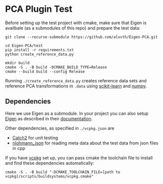 # PCA Plugin Test

Before setting up the test project with cmake, make sure that Eigen is availbale (as a submodules of this repo) and prepare the test data:
```
git clone --recurse-submodule https://github.com/alxvth/Eigen-PCA.git

cd Eigen-PCA/test
pip install -r requirements.txt
python create_reference_data.py

mkdir build
cmake -S . -B build -DCMAKE_BUILD_TYPE=Release
cmake --build build --config Release
```

Running `./create_reference_data.py` creates reference data sets and reference PCA transformations in `.data`  using [scikit-learn](https://scikit-learn.org) and [numpy](https://numpy.org/).

## Dependencies
Here we use Eigen as a submodule. In your project you can also setup [Eigen](https://gitlab.com/libeigen/eigen) as described in their [documentation](https://eigen.tuxfamily.org/dox/TopicCMakeGuide.html).

Other dependencies, as specified in `./vcpkg.json` are
- [Catch2](https://github.com/catchorg/Catch2) for unit testing
- [nlohmann_json](https://github.com/nlohmann/json) for reading meta data about the test data from json files in cpp

If you have [vcpkg](https://github.com/microsoft/vcpkg/) set up, you can pass cmake the toolchain file to install and find these dependencies automatically:
```
cmake -S . -B build "-DCMAKE_TOOLCHAIN_FILE=[path to vcpkg]/scripts/buildsystems/vcpkg.cmake"
```